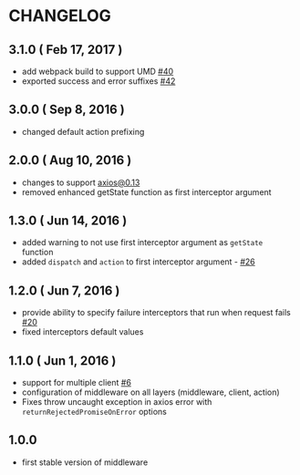 # CHANGELOG

## 3.1.0 ( Feb 17, 2017 )
- add webpack build to support UMD [#40](https://github.com/svrcekmichal/redux-axios-middleware/issues/40)
- exported success and error suffixes [#42](https://github.com/svrcekmichal/redux-axios-middleware/issues/42)

## 3.0.0 ( Sep 8, 2016 )
- changed default action prefixing

## 2.0.0 ( Aug 10, 2016 )
- changes to support axios@0.13
- removed enhanced getState function as first interceptor argument

## 1.3.0 ( Jun 14, 2016 )
- added warning to not use first interceptor argument as `getState` function
- added `dispatch` and `action` to first interceptor argument - [#26](https://github.com/svrcekmichal/redux-axios-middleware/pull/26)

## 1.2.0 ( Jun 7, 2016 )
- provide ability to specify failure interceptors that run when request fails [#20](https://github.com/svrcekmichal/redux-axios-middleware/issues/20)
- fixed interceptors default values

## 1.1.0 ( Jun 1, 2016 )
- support for multiple client [#6](https://github.com/svrcekmichal/redux-axios-middleware/issues/6)
- configuration of middleware on all layers (middleware, client, action) 
- Fixes throw uncaught exception in axios error with `returnRejectedPromiseOnError` options

## 1.0.0
- first stable version of middleware
